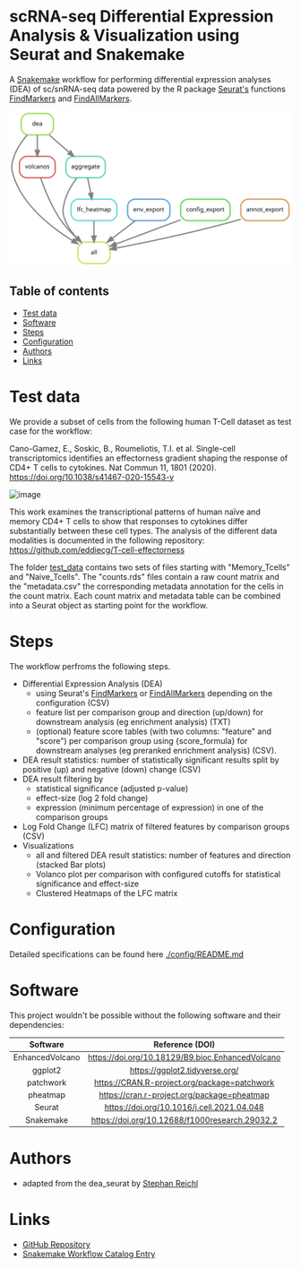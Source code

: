 # scRNA-seq Differential Expression Analysis & Visualization using Seurat and Snakemake
A [Snakemake](https://snakemake.readthedocs.io/en/stable/) workflow for performing differential expression analyses (DEA) of sc/snRNA-seq data powered by the R package [Seurat's](https://satijalab.org/seurat/index.html) functions [FindMarkers](https://satijalab.org/seurat/reference/findmarkers) and [FindAllMarkers](https://satijalab.org/seurat/reference/findallmarkers).

![Workflow Rulegraph](./workflow/dags/rulegraph.svg)

Table of contents
-----------------
  * [Test data](#test-data)
  * [Software](#software)
  * [Steps](#steps)
  * [Configuration](#configuration)
  * [Authors](#authors)
  * [Links](#links)


# Test data

We provide a subset of cells from the following human T-Cell dataset as test case for the workflow:

Cano-Gamez, E., Soskic, B., Roumeliotis, T.I. et al. Single-cell transcriptomics identifies an effectorness gradient shaping the response of CD4+ T cells to cytokines. Nat Commun 11, 1801 (2020). https://doi.org/10.1038/s41467-020-15543-y

![image](/test_data/Cano-Gamez2020_Fig1.png)

This work examines the transcriptional patterns of human naïve and memory CD4+ T cells to show that responses to cytokines differ substantially between these cell types. The analysis of the different data modalities is documented in the following repository:
https://github.com/eddiecg/T-cell-effectorness

The folder [test_data](/test_data) contains two sets of files starting with "Memory_Tcells" and "Naive_Tcells". The "counts.rds" files contain a raw count matrix and the "metadata.csv" the corresponding metadata annotation for the cells in the count matrix. Each count matrix and metadata table can be combined into a Seurat object as starting point for the workflow.


# Steps
The workflow perfroms the following steps.
- Differential Expression Analysis (DEA)
  - using Seurat's [FindMarkers](https://satijalab.org/seurat/reference/findmarkers) or [FindAllMarkers](https://satijalab.org/seurat/reference/findallmarkers) depending on the configuration (CSV)
  - feature list per comparison group and direction (up/down) for downstream analysis (eg enrichment analysis) (TXT)
  - (optional) feature score tables (with two columns: "feature" and "score") per comparison group using {score_formula} for downstream analyses (eg preranked enrichment analysis) (CSV).
- DEA result statistics: number of statistically significant results split by positive (up) and negative (down) change (CSV)
- DEA result filtering by 
  - statistical significance (adjusted p-value)
  - effect-size (log 2 fold change)
  - expression (minimum percentage of expression) in one of the comparison groups
- Log Fold Change (LFC) matrix of filtered features by comparison groups (CSV)
- Visualizations
  - all and filtered DEA result statistics: number of features and direction (stacked Bar plots)
  - Volanco plot per comparison with configured cutoffs for statistical significance and effect-size
  - Clustered Heatmaps of the LFC matrix

# Configuration
Detailed specifications can be found here [./config/README.md](./config/README.md)


# Software
This project wouldn't be possible without the following software and their dependencies:

| Software       | Reference (DOI)                                   |
| :------------: | :-----------------------------------------------: |
| EnhancedVolcano| https://doi.org/10.18129/B9.bioc.EnhancedVolcano  |
| ggplot2        | https://ggplot2.tidyverse.org/                    |
| patchwork      | https://CRAN.R-project.org/package=patchwork      |
| pheatmap       | https://cran.r-project.org/package=pheatmap       |
| Seurat         | https://doi.org/10.1016/j.cell.2021.04.048        |
| Snakemake      | https://doi.org/10.12688/f1000research.29032.2    |

# Authors
- adapted from the dea_seurat by [Stephan Reichl](https://github.com/sreichl)


# Links
- [GitHub Repository](https://github.com/roblehmann/dea_seurat/)
- [Snakemake Workflow Catalog Entry](https://snakemake.github.io/snakemake-workflow-catalog?usage=epigen/dea_seurat)

